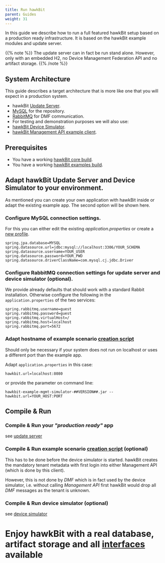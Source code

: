 ```yaml
---
title: Run hawkBit
parent: Guides
weight: 31
---
```


In this guide we describe how to run a full featured hawkBit setup based on a production ready infrastructure. It is
based on the hawkBit example modules and update server.

<!--more-->

{{% note %}}
The update server can in fact be run stand alone. However, only with an embedded H2, no Device Management Federation API
and no artifact storage.
{{% /note %}}

## System Architecture

This guide describes a target architecture that is more like one that you will expect in a production system.

- hawkBit [Update Server](https://github.com/eclipse-hawkbit/hawkbit/tree/master/hawkbit-monolith/hawkbit-update-server).
- [MySQL](https://www.mysql.com/) for the repository.
- [RabbitMQ](https://www.rabbitmq.com) for DMF communication.
- For testing and demonstration purposes we will also use:
- [hawkBit Device Simulator](https://github.com/eclipse-hawkbit/hawkbit-examples/tree/master/hawkbit-device-simulator).
- [hawkBit Management API example client](https://github.com/eclipse-hawkbit/hawkbit-examples/tree/master/hawkbit-example-mgmt-feign-client).

## Prerequisites

- You have a working [hawkBit core build](https://github.com/eclipse-hawkbit/hawkbit).
- You have a working [hawkBit examples build](https://github.com/eclipse-hawkbit/hawkbit-examples).

## Adapt hawkBit Update Server and Device Simulator to your environment.

As mentioned you can create your own application with hawkBit inside or adapt the existing example app. The second
option will be shown here.

### Configure MySQL connection settings.

For this you can either edit the existing _application.properties_ or create
a [new profile](http://docs.spring.io/spring-boot/docs/current/reference/htmlsingle/#boot-features-external-config-profile-specific-properties).

```properties
spring.jpa.database=MYSQL
spring.datasource.url=jdbc:mysql://localhost:3306/YOUR_SCHEMA
spring.datasource.username=YOUR_USER
spring.datasource.password=YOUR_PWD
spring.datasource.driverClassName=com.mysql.cj.jdbc.Driver
```

### Configure RabbitMQ connection settings for update server and device simulator (optional).

We provide already defaults that should work with a standard Rabbit installation. Otherwise configure the following in
the `application.properties` of the two services:

```properties
spring.rabbitmq.username=guest
spring.rabbitmq.password=guest
spring.rabbitmq.virtualHost=/
spring.rabbitmq.host=localhost
spring.rabbitmq.port=5672
```

### Adapt hostname of example scenario [creation script](https://github.com/eclipse-hawkbit/hawkbit-examples/blob/master/hawkbit-example-mgmt-simulator/src/main/resources/application.properties)

Should only be necessary if your system does not run on localhost or uses a different port than the example app.

Adapt `application.properties` in this case:

```properties
hawkbit.url=localhost:8080
```

or provide the parameter on command line:

```properties
hawkbit-example-mgmt-simulator-##VERSION##.jar --hawkbit.url=YOUR_HOST:PORT
```

## Compile & Run

### Compile & Run your _"production ready"_ app

see [update server](https://github.com/eclipse-hawkbit/hawkbit/tree/master/hawkbit-monolith/hawkbit-update-server)

### Compile & Run example scenario [creation script](https://github.com/eclipse-hawkbit/hawkbit-examples/tree/master/hawkbit-example-mgmt-simulator) (optional)

This has to be done before the device simulator is started. hawkBit creates the mandatory tenant metadata with first
login into either Management API (which is done by this client).

However, this is not done by _DMF_ which is in fact used by the device simulator, i.e. without calling _Management API_
first hawkBit would drop all _DMF_ messages as the tenant is unknown.

### Compile & Run device simulator (optional)

see [device simulator](https://github.com/eclipse-hawkbit/hawkbit-examples/tree/master/hawkbit-device-simulator)

# Enjoy hawkBit with a real database, artifact storage and all [interfaces](../../apis/) available
